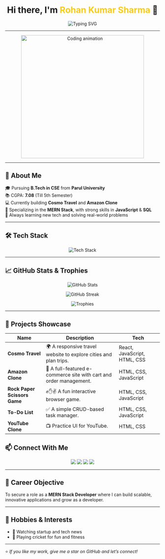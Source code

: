<h1 align="center">Hi there, I'm <span style="color:#facc15;">Rohan Kumar Sharma</span> 👋</h1>

<p align="center">
  <img src="https://readme-typing-svg.herokuapp.com?font=Fira+Code&duration=2000&pause=1000&center=true&width=435&lines=Full-Stack+Developer;Passionate+about+Web+Development;Always+learning+something+new!" alt="Typing SVG" />
</p>

---

<p align="center">
  <img src="https://media.giphy.com/media/qgQUggAC3Pfv687qPC/giphy.gif" width="400" alt="Coding animation" />
</p>

---

## 🚀 About Me

🎓 Pursuing **B.Tech in CSE** from **Parul University**  
📚 CGPA: **7.08** (Till 5th Semester)  
💻 Currently building **Cosmo Travel** and **Amazon Clone**  
🔭 Specializing in the **MERN Stack**, with strong skills in **JavaScript** & **SQL**  
🌱 Always learning new tech and solving real-world problems  

---

## 🛠️ Tech Stack

<p align="center">
  <img src="https://skillicons.dev/icons?i=html,css,js,react,nodejs,express,mongodb,tailwind,java,git,github" alt="Tech Stack" />
</p>

---

## 📈 GitHub Stats & Trophies

<p align="center">
  <img src="https://github-readme-stats.vercel.app/api?username=Rohan1030&show_icons=true&theme=tokyonight" alt="GitHub Stats" />
</p>
<p align="center">
  <img src="https://github-readme-streak-stats.herokuapp.com/?user=Rohan1030&theme=tokyonight" alt="GitHub Streak" />
</p>
<p align="center">
  <img src="https://github-profile-trophy.vercel.app/?username=Rohan1030&theme=onestar&margin-w=15&margin-h=15&no-bg=true" alt="Trophies" />
</p>

---

## 🚀 Projects Showcase

| Name | Description | Tech |
|------|-------------|------|
| **Cosmo Travel** | 🌍 A responsive travel website to explore cities and plan trips. | React, JavaScript, HTML, CSS |
| **Amazon Clone** | 🛒 A full-featured e-commerce site with cart and order management. | HTML, CSS, JavaScript |
| **Rock Paper Scissors Game** | ✊✋✌️ A fun interactive browser game. | HTML, CSS, JavaScript |
| **To-Do List** | ✅ A simple CRUD-based task manager. | HTML, CSS, JavaScript |
| **YouTube Clone** | 📺 Practice UI for YouTube. | HTML, CSS |



## 📫 Connect With Me

<p align="center">
  <a href="mailto:rlrld02233@gmail.com"><img src="https://img.shields.io/badge/Email-D14836?style=for-the-badge&logo=gmail&logoColor=white"/></a>
  <a href="#"><img src="https://img.shields.io/badge/LinkedIn-blue?style=for-the-badge&logo=linkedin&logoColor=white"/></a>
  <a href="https://leetcode.com/u/Rohan1030/"><img src="https://img.shields.io/badge/LeetCode-orange?style=for-the-badge&logo=leetcode&logoColor=white"/></a>
  <a href="https://github.com/Rohan1030"><img src="https://img.shields.io/badge/GitHub-171515?style=for-the-badge&logo=github&logoColor=white"/></a>
</p>

---

## 🎯 Career Objective

To secure a role as a **MERN Stack Developer** where I can build scalable, innovative applications and grow as a developer.

---

## 🏏 Hobbies & Interests

- 🧠 Watching startup and tech news  
- 🏏 Playing cricket for fun and fitness

---

⭐️ *If you like my work, give me a star on GitHub and let’s connect!*




<!--
**Rohan1030/Rohan1030** is a ✨ _special_ ✨ repository because its `README.md` (this file) appears on your GitHub profile.

Here are some ideas to get you started:

- 🔭 I’m currently working on ...
- 🌱 I’m currently learning ...
- 👯 I’m looking to collaborate on ...
- 🤔 I’m looking for help with ...
- 💬 Ask me about ...
- 📫 How to reach me: ...
- 😄 Pronouns: ...
- ⚡ Fun fact: ...
-->
